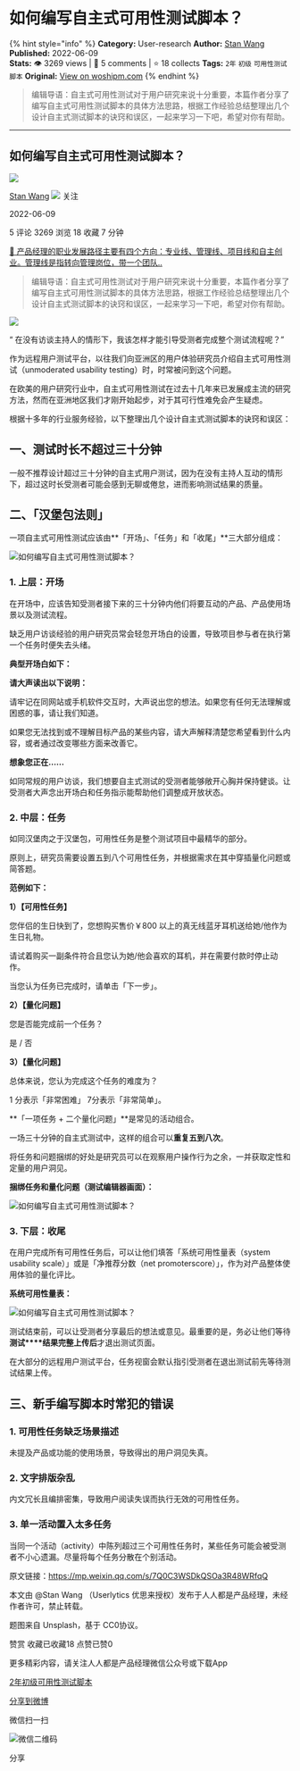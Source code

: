 # 如何编写自主式可用性测试脚本？
{% hint style="info" %}
**Category:** User-research
**Author:** [Stan Wang](https://www.woshipm.com/u/1312569)
**Published:** 2022-06-09  
**Stats:** 👁️ 3269 views | 💬 5 comments | ⭐ 18 collects
**Tags:** `2年` `初级` `可用性测试脚本`
**Original:** [View on woshipm.com](https://www.woshipm.com/user-research/5478697.html)
{% endhint %}
> 编辑导语：自主式可用性测试对于用户研究来说十分重要，本篇作者分享了编写自主式可用性测试脚本的具体方法思路，根据工作经验总结整理出几个设计自主式测试脚本的诀窍和误区，一起来学习一下吧，希望对你有帮助。

---

## 如何编写自主式可用性测试脚本？

[![](https://image.woshipm.com/wp-files/2021/08/lmSOJKFddaX9YXpi7QoG.jpg!/both/72x72)](https://www.woshipm.com/u/1312569)

[Stan Wang](https://www.woshipm.com/u/1312569) ![](https://static.woshipm.com/tag/1101_1@2x.png) 关注

2022-06-09

5 评论 3269 浏览 18 收藏 7 分钟

[🔗 产品经理的职业发展路径主要有四个方向：专业线、管理线、项目线和自主创业。管理线是指转向管理岗位，带一个团队..](https://ke.qidianla.com/courses/90pm)

> 编辑导语：自主式可用性测试对于用户研究来说十分重要，本篇作者分享了编写自主式可用性测试脚本的具体方法思路，根据工作经验总结整理出几个设计自主式测试脚本的诀窍和误区，一起来学习一下吧，希望对你有帮助。

![](https://image.woshipm.com/wp-files/2022/06/JCFRRWtWHZ4jgize8gF0.jpg)

“ 在没有访谈主持人的情形下，我该怎样才能引导受测者完成整个测试流程呢？”

作为远程用户测试平台，以往我们向亚洲区的用户体验研究员介绍自主式可用性测试（unmoderated usability testing）时，时常被问到这个问题。

在欧美的用户研究行业中，自主式可用性测试在过去十几年来已发展成主流的研究方法，然而在亚洲地区我们才刚开始起步，对于其可行性难免会产生疑虑。

根据十多年的行业服务经验，以下整理出几个设计自主式测试脚本的诀窍和误区：

## 一、测试时长不超过三十分钟

一般不推荐设计超过三十分钟的自主式用户测试，因为在没有主持人互动的情形下，超过这时长受测者可能会感到无聊或倦怠，进而影响测试结果的质量。

## 二、「汉堡包法则」

一项自主式可用性测试应该由**「开场」、「任务」和「收尾」**三大部分组成：

![如何编写自主式可用性测试脚本？](https://image.woshipm.com/wp-files/2022/06/LuoZ8OCJ73eK8KFnWa8F.png)

### 1\. 上层：开场

在开场中，应该告知受测者接下来的三十分钟内他们将要互动的产品、产品使用场景以及测试流程。

缺乏用户访谈经验的用户研究员常会轻忽开场白的设置，导致项目参与者在执行第一个任务时便失去头绪。

**典型开场白如下：**

**请大声读出以下说明：**

请牢记在同网站或手机软件交互时，大声说出您的想法。如果您有任何无法理解或困惑的事，请让我们知道。

如果您无法找到或不理解目标产品的某些内容，请大声解释清楚您希望看到什么内容，或者通过改变哪些方面来改善它。

**想象您正在……**

如同常规的用户访谈，我们想要自主式测试的受测者能够敞开心胸并保持健谈。让受测者大声念出开场白和任务指示能帮助他们调整成开放状态。

### 2\. 中层：任务

如同汉堡肉之于汉堡包，可用性任务是整个测试项目中最精华的部分。

原则上，研究员需要设置五到八个可用性任务，并根据需求在其中穿插量化问题或简答题。

**范例如下：**

**1）【可用性任务】**

您伴侣的生日快到了，您想购买售价￥800 以上的真无线蓝牙耳机送给她/他作为生日礼物。

请试着购买一副条件符合且您认为她/他会喜欢的耳机，并在需要付款时停止动作。

当您认为任务已完成时，请单击「下一步」。

**2）【量化问题】**

您是否能完成前一个任务？

是 / 否

**3）【量化问题】**

总体来说，您认为完成这个任务的难度为？

1 分表示「非常困难」 7分表示「非常简单」。

**「一项任务 + 二个量化问题」**是常见的活动组合。

一场三十分钟的自主式测试中，这样的组合可以**重复五到八次**。

将任务和问题捆绑的好处是研究员可以在观察用户操作行为之余，一并获取定性和定量的用户洞见。

**捆绑任务和量化问题（测试编辑器画面）：**

![如何编写自主式可用性测试脚本？](https://image.woshipm.com/wp-files/2022/06/QYo627vFcBNJ5YcIPcSv.png)

### 3\. 下层：收尾

在用户完成所有可用性任务后，可以让他们填答「系统可用性量表（system usability scale）」或是「净推荐分数（net promoterscore）」，作为对产品整体使用体验的量化评比。

**系统可用性量表：**

![如何编写自主式可用性测试脚本？](https://image.woshipm.com/wp-files/2022/06/10HlaOq39VokWvws3g4E.png)

测试结束前，可以让受测者分享最后的想法或意见。最重要的是，务必让他们等待**测试****结果完整上传后**才退出测试页面。

在大部分的远程用户测试平台，任务视窗会默认指引受测者在退出测试前先等待测试结果上传。

## 三、新手编写脚本时常犯的错误

### 1\. 可用性任务缺乏场景描述

未提及产品或功能的使用场景，导致得出的用户洞见失真。

### 2\. 文字排版杂乱

内文冗长且编排密集，导致用户阅读失误而执行无效的可用性任务。

### 3\. 单一活动置入太多任务

当同一个活动（activity）中陈列超过三个可用性任务时，某些任务可能会被受测者不小心遗漏。尽量将每个任务分散在个别活动。

原文链接：https://mp.weixin.qq.com/s/7Q0C3WSDkQSOa3R48WRfqQ

本文由 @Stan Wang （Userlytics 优思来授权）发布于人人都是产品经理，未经作者许可，禁止转载。

题图来自 Unsplash，基于 CC0协议。

赞赏 收藏已收藏18 点赞已赞0

更多精彩内容，请关注人人都是产品经理微信公众号或下载App

[2年](https://www.woshipm.com/tag/2%e5%b9%b4)[初级](https://www.woshipm.com/tag/%e5%88%9d%e7%ba%a7)[可用性测试脚本](https://www.woshipm.com/tag/%e5%8f%af%e7%94%a8%e6%80%a7%e6%b5%8b%e8%af%95%e8%84%9a%e6%9c%ac)

[分享到微博](https://service.weibo.com/share/share.php?appkey=2775287854&title=如何编写自主式可用性测试脚本？&url=https://www.woshipm.com/user-research/5478697.html&pic=https://image.woshipm.com/wp-files/2022/06/JCFRRWtWHZ4jgize8gF0.jpg)

微信扫一扫

![微信二维码](https://api.pwmqr.com/qrcode/create/?url=https://www.woshipm.com/user-research/5478697.html)

分享